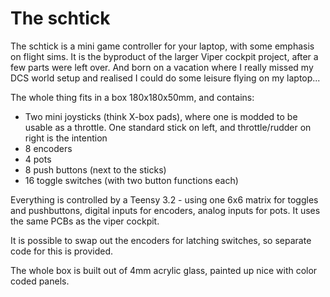 # The schtick

The schtick is a mini game controller for your laptop, with some emphasis on flight sims. It is the byproduct of the larger Viper cockpit project, after a few parts were left over. And born on a vacation where I really missed my DCS world setup and realised I could do some leisure flying on my laptop...

The whole thing fits in a box 180x180x50mm, and contains:

* Two mini joysticks (think X-box pads), where one is modded to be usable as a throttle. One standard stick on left, and throttle/rudder on right is the intention
* 8 encoders
* 4 pots
* 8 push buttons (next to the sticks)
* 16 toggle switches (with two button functions each)

Everything is controlled by a Teensy 3.2 - using one 6x6 matrix for toggles and pushbuttons, digital inputs for encoders, analog inputs for pots.  It uses the same PCBs as the viper cockpit.

It is possible to swap out the encoders for latching switches, so separate code for this is provided.

The whole box is built out of 4mm acrylic glass, painted up nice with color coded panels.
